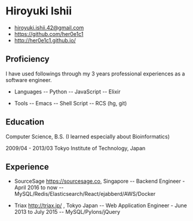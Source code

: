 
# Hiroyuki Ishii

- hiroyuki.ishii.42@gmail.com
- https://github.com/her0e1c1
- http://her0e1c1.github.io/

## Proficiency

I have used followings through my 3 years professional experiences as a software engineer.

- Languages
-- Python
-- JavaScript
-- Elixir

- Tools
-- Emacs
-- Shell Script
-- RCS (hg, git)

## Education

Computer Science, B.S. (I learned especially about Bioinformatics)

2009/04 - 2013/03 Tokyo Institute of Technology, Japan

## Experience

- SourceSage https://sourcesage.co, Singapore
-- Backend Engineer - April 2016 to now
-- MySQL/Redis/Elasticsearch/React/ejabberd/AWS/Docker

- Triax http://triax.jp/ , Tokyo Japan
-- Web Application Engineer - June 2013 to July 2015
-- MySQL/Pylons/jQuery
